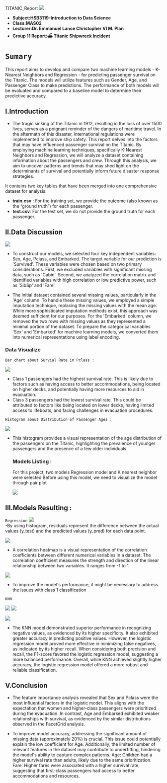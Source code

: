  TITANIC_Report ![](images/header.png)
- **Subject:HSB3119-Introduction to Data Science**
- **Class:MAS02**
- **Lecturer:Dr. Emmanuel Lance Christopher VI M. Plan**
- **Group 11 Report:⛴️ Titanic Shipwreck Incident**      
# `Sumary`
 This report aims to develop and compare two machine learning models - K-Nearest Neighbors and Regression - for predicting passenger survival on the Titanic. The models will utilize features such as Gender, Age, and Passenger Class to make predictions. The performance of both models will be evaluated and compared to a baseline model to determine their predictive accuracy.
 
## I.Introduction
- The tragic sinking of the Titanic in 1912, resulting in the loss of over 1500 lives, serves as a poignant reminder of the dangers of maritime travel. In the aftermath of this disaster, international regulations were implemented to improve ship safety. This report delves into the factors that may have influenced passenger survival on the Titanic. By employing machine learning techniques, specifically K-Nearest Neighbors and Regression, we will analyze a dataset containing information about the passengers and crew. Through this analysis, we aim to uncover patterns and trends that may shed light on the determinants of survival and potentially inform future disaster response strategies.
  
It contains two key tables that have been merged into one comprehensive dataset for analysis:
- **train.csv** :
For the training set, we provide the outcome (also known as the “ground truth”) for each passenger.
- **test.csv**:
For the test set, we do not provide the ground truth for each passenger.

## II.Data Discussion    
![](images/datadict.PNG)

- To construct our models, we selected four key independent variables: Sex, Age, Pclass, and Embarked. The target variable for our prediction is 'Survived'. These variables were chosen based on two primary considerations. First, we excluded variables with significant missing data, such as 'Cabin'. Second, we analyzed the correlation matrix and identified variables with high correlation or low predictive power, such as 'SibSp' and 'Fare'.

- The initial dataset contained several missing values, particularly in the 'Age' column. To handle these missing values, we employed a simple imputation technique, replacing the missing values with the mean age. While more sophisticated imputation methods exist, this approach was deemed sufficient for our purposes. For the 'Embarked' column, we removed the two rows with missing values as they represented a minimal portion of the dataset. To prepare the categorical variables 'Sex' and 'Embarked' for machine learning models, we converted them into numerical representations using label encoding.

  
### Data Visualize
  `Bar chart about Survial Rate in Pclass :`

  
![](images/chart.PNG)   

- Class 1 passengers had the highest survival rate: This is likely due to factors such as having access to better accommodations, being located on higher decks, and potentially having more resources to aid in evacuation.
- Class 3 passengers had the lowest survival rate. This could be attributed to factors like being located on lower decks, having limited access to lifeboats, and facing challenges in evacuation procedures.

`Histogram about Distribution of Passenger Ages :`

![](images/histogram.PNG)

- This histogram provides a visual representation of the age distribution of the passengers on the Titanic, highlighting the prevalence of younger passengers and the presence of a few older individuals.

  ### Models Listing :
  For this project, two models Regression model and K nearest neighbor were selected
  Before using this model, we need to visualize the model through pair plot
  
  ![](images/regression.PNG) 
  
## III.Models Resulting :
`Regression`
![](images/residuals.PNG)  
-By using histogram, residuals represent the difference between the actual values (y_test) and the predicted values (y_pred) for each data point.


![](images/heatmap.PNG) 
- A correlation heatmap is a visual representation of the correlation coefficients between different numerical variables in a dataset. The correlation coefficient measures the strength and direction of the linear relationship between two variables. It ranges from -1 to 1

![](images/cofsmtrix.PNG)  
-  To improve the model's performance, it might be necessary to address the issues with class 1 classification

  `KNN`
  
 
![](images/countplot.PNG)
![](images/cabin.PNG)

![](images/snsplot.PNG) 
 

- The KNN model demonstrated superior performance in recognizing negative values, as evidenced by its higher specificity. It also exhibited greater accuracy in predicting positive values. However, the logistic regression model proved more effective in minimizing false negatives, as indicated by its higher recall. When considering both precision and recall, the F1-score favored the logistic regression model, suggesting a more balanced performance. Overall, while KNN achieved slightly higher accuracy, the logistic regression model offered a more robust and reliable classification.

## V.Conclusion  
- The feature importance analysis revealed that Sex and Pclass were the most influential factors in the logistic model. This aligns with the expectation that women and higher-class passengers were prioritized during the evacuation. In contrast, Age and Embarked exhibited weaker relationships with survival, as evidenced by the similar distributions observed in the FacetGrid analysis.

- To improve model accuracy, addressing the significant amount of missing data (approximately 20%) is crucial. This issue could potentially explain the low coefficient for Age. Additionally, the limited number of relevant features in the dataset may contribute to underfitting, hindering the model's ability to capture complex patterns.
Age: Children had a higher survival rate than adults, likely due to the same prioritization.
Fare: Higher fares were associated with a higher survival rate, suggesting that first-class passengers had access to better accommodations and resources.
